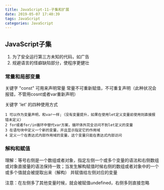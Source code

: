 ```yaml
---
title: JavaScript-11-子集和扩展
date: 2019-05-07 17:40:39
tags: JavaScript
categories: JavaScript
---
```

## JavaScript子集
1. 为了安全运行第三方未知的代码，如广告
2. 规避语言的怪癖缺陷部分，使程序更健壮


### 常量和局部变量
关键字 "const" 可用来声明常量
常量不可重新赋值，不可重复声明（此种状况会报错，不管用cosnt或者var重新声明）

关键字 'let' 的四种使用方式
```
1 可以作为变量声明，和var一样;（没有变量提升，如果在使用let定义变量前使用则直接报错未定义）
2 for或者for/in循环中替代var方案，循环体外完全访问不到let定义的变量
3 在语句块中定义一个新的变量，并且显示指定它的作用域
4 定义一个在表达式内部作用域的变量，这个变量只能在表达式内部访问
```

### 解构和赋值
理解：等号右侧是一个数组或者对象，指定左侧一个或多个变量的语法和右侧数组或对象直接量的语法保持一致；当发生解构赋值时候右侧的数组或者对象中的一个或多个值就会被提取出来（解构） 并赋值给左侧对应的变量

注意：在左侧多了其他变量时候，就会被赋值undefined，右侧多则直接忽略
